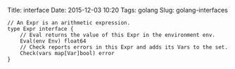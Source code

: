 Title: interface
Date: 2015-12-03 10:20
Tags: golang
Slug: golang-interfaces


```
// An Expr is an arithmetic expression.
type Expr interface {
	// Eval returns the value of this Expr in the environment env.
	Eval(env Env) float64
	// Check reports errors in this Expr and adds its Vars to the set.
	Check(vars map[Var]bool) error
}
```
